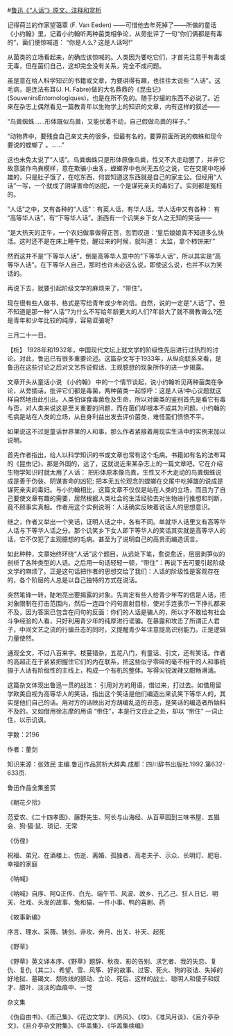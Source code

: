 #[鲁迅《“人话”》原文、注释和赏析](https://www.vrrw.net/wx/9668.html)

记得荷兰的作家望蔼覃 (F. Van Eeden) ——可惜他去年死掉了——所做的童话《小约翰》里，记着小约翰听两种菌类相争论，从旁批评了一句“你们俩都是有毒的”，菌们便惊喊道： “你是人么? 这是人话呵!”

从菌类的立场看起来，的确应该惊喊的。人类因为要吃它们，才首先注意于有毒或无毒，但在菌们自己，这却完全没有关系，完全不成问题。

虽是意在给人科学知识的书籍或文章，为要讲得有趣，也往往太说些 “人话”。这毛病，是连法布耳(J. H. Fabre)做的大名鼎鼎的《昆虫记》(SouvenirsEntomologiques)，也是在所不免的。随手抄撮的东西不必说了。近来在杂志上偶然看见一篇教青年以生物学上的知识的文章，内有这样的叙述——

“鸟粪蜘蛛……形体既似鸟粪，又能伏着不动，自己假做鸟粪的样子。”

“动物界中，要残食自己亲丈夫的很多，但最有名的，要算前面所说的蜘蛛和现今要说的螳螂了 。……”

这也未免太说了“人话”。鸟粪蜘蛛只是形体原像鸟粪，性又不大走动罢了，并非它故意装作鸟粪模样，意在欺骗小虫豸。螳螂界中也尚无五伦之说，它在交尾中吃掉雄的，只是肚子饿了，在吃东西，何尝知道这东西就是自己的家主公。但经用“人话”一写，一个就成了阴谋害命的凶犯，一个是谋死亲夫的毒妇了。实则都是冤枉的。

“人话”之中，又有各种的“人话”：有英人话，有华人话。华人话中又有各种： 有 “高等华人话”，有“下等华人话”。浙西有一个讥笑乡下女人之无知的笑话——

“是大热天的正午，一个农妇做事做得正苦，忽而叹道：‘皇后娘娘真不知道多么快活。这时还不是在床上睡午觉，醒过来的时候，就叫道： 太监，拿个柿饼来!’”

然而这并不是“下等华人话”，倒是高等华人意中的“下等华人话”，所以其实是“高等华人话”。在下等华人自己，那时也许未必这么说，即使这么说，也并不以为笑话的。

再说下去，就要引起阶级文学的麻烦来了，“带住”。

现在很有些人做书，格式是写给青年或少年的信。自然，说的一定是“人话”了。但不知道是那一种“人话”?为什么不写给年龄更大的人们?年龄大了就不屑教诲么?还是青年和少年比较的纯厚，容易诓骗呢?

三月二十一日。



【析】 1928年和1932年，中国现代文坛上就文学的阶级性先后进行过热烈的讨论。对此，鲁迅已有很多重要论述。这篇杂文写于1933年，从纵向联系来看，是鲁迅在这些讨论之后对文艺界说假话、主观臆想的现象所作的进一步揭露。

文章开头从童话小说 《小约翰》 中的一个情节谈起，说小约翰听见两种菌类在争论，从旁插话，批评它们都是毒菌，两种菌类一起惊呼：这是人话!中心议题就这样自然地由此引出。人类怕误食毒菌危及生命，所以对菌类的鉴别首先是看它有毒与否，对人类来说这是至关重要的问题，而在菌们却根本不成其为问题。小约翰的毛病是站在人类的立场，从自身利益出发去评价菌类，难怪菌们愤愤不平。

如果说这不过是童话世界里的人和事，那么作者紧接着用现实生活中的实例来加以说明。

首先作者指出，给人以科学知识的书或文章也常有这个毛病。书籍如有名的法布耳的《昆虫记》，那是外国的，远了，这就说近来某杂志上的一篇文章吧。它在介绍生物学知识时就太用了人话： 把形体原本像鸟粪，生性又不大走动的鸟粪蜘蛛说成是善于伪装、阴谋害命的凶犯; 把本无五伦观念的螳螂在交尾中吃掉雄的说成是谋死亲夫的毒妇。与小约翰相比，这篇文章不仅仅是站在人类的立场，而且为了自己要使文章有趣的需要，居然根据人类社会的生活经验去对生物进行推想和判断，竟不顾事实真相。作者用这个实例说明：人话确实反映着说话人的思想意识。

继之，作者又举出一个笑话，证明人话之中，各有不同。单就华人话里又有高等华人话与下等华人话之分。那个讥笑乡下女人即下等华人的笑话其实就是高等华人的话，它不仅犯了主观臆想的毛病。甚至为了说明自己的高贵而编造谎言。

如此种种，文章始终环绕“人话”这个题目，从远处下笔，愈说愈近，层层剥笋似的剖析了各种类型的人话。之后用一句话轻轻一顿，“带住”：再说下去可要引起阶级文学的麻烦了。正是这句话把作者的思想交给了我们：人话的阶级性是客观存在的，各个阶层的人总是以自己独特的方式在说话。

突然笔锋一转，陡地亮出要揭露的对象。先肯定有些人给青少年写的信是人话，把对象限制在打击范围内，然后一连四个问句直射目标，使对手连表示一下挣扎都来不及，因为答案已包含在问句的反面：你们的人话是骗人的，所以才不敢给有社会斗争经验的人看，只好利用青少年的纯厚进行诓骗。在暴露和攻击了所谓正人君子，中间文艺之流的行骗丑态的同时，又提醒青少年注意提高识别能力。正是逻辑力量使然。

通观全文，不过八百来字。枝蔓错杂，五花八门，有童话、引文，还有笑话。作者的高超正在于紧紧把握住它们的内在联系，把这些似乎零碎的毫不相干的人和事统摄于人话有阶级性的主线上，构成一个有机的整体。写得尖锐泼辣又酣畅淋漓。

这篇杂文体现出鲁迅一贯的战法： 引用对方的用语，借过来，打过去。如借用留学欧美自视为高等华人的笑话，指出这个笑话是他们编造出来讥笑下等华人的，其实是他们自己的话。用对方的话映出对方胡编乱造的丑态，是笑话的编造者所始料不及的。又如借用徐志摩的用语 “带住”，本是行文应止之处，却以 “带住” 一词止住，以示讥讽。

字数：2196

作者：董剑

知识来源：张效民 主编.鲁迅作品赏析大辞典.成都：四川辞书出版社.1992.第632-633页.

鲁迅作品全集鉴赏

《朝花夕拾》

范爱农、《二十四孝图》、藤野先生、阿长与山海经、从百草园到三味书屋、五猖会、狗·猫·鼠、琐记、无常

《仿徨》

祝福、弟兄、在酒楼上、伤逝、离婚、孤独者、高老夫子、示众、长明灯、肥皂、幸福的家庭

《呐喊》

《呐喊》自序、阿Q正传、白光、端午节、风波、故乡、孔乙己、狂人日记、明天、社戏、头发的故事、兔和猫、一件小事、鸭的喜剧、药

《故事新编》

序言、理水、采薇、铸剑、非攻、奔月、出关、补天、起死

《野草》

《野草》英文译本序、《野草》题辞、秋夜、影的告别、求乞者、我的失恋、复仇、复仇〔其二〕、希望、雪、风筝、好的故事、过客、死火、狗的驳诘、失掉的好地狱、墓碣文、颓败线的颤动、立论、死后、这样的战士、聪明人和傻子和奴才、腊叶、淡淡的血痕中、一觉

杂文集

《伪自由书》、《而己集》、《花边文学》、《热风》、《坟》、《准风月谈》、《且介亭杂文》、《且介亭杂文附集》、《华盖集》、《华盖集续编》

